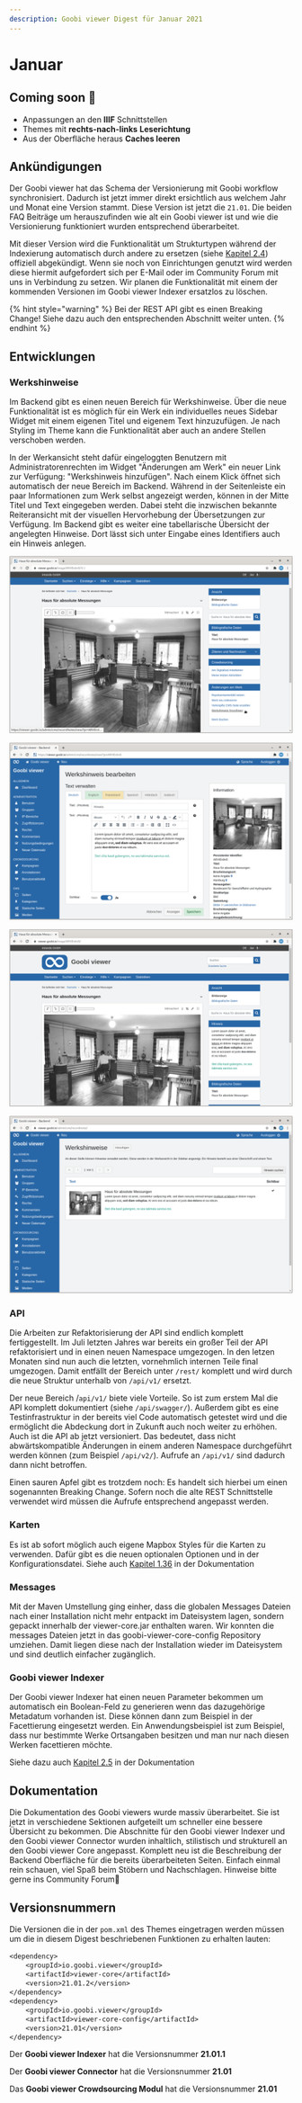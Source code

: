 ```yaml
---
description: Goobi viewer Digest für Januar 2021
---
```


# Januar

## Coming soon 🚀

* Anpassungen an den **IIIF** Schnittstellen
* Themes mit **rechts-nach-links** **Leserichtung**
* Aus der Oberfläche heraus **Caches leeren**

## Ankündigungen

Der Goobi viewer hat das Schema der Versionierung mit Goobi workflow synchronisiert. Dadurch ist jetzt immer direkt ersichtlich aus welchem Jahr und Monat eine Version stammt. Diese Version ist jetzt die `21.01`. Die beiden FAQ Beiträge um herauszufinden wie alt ein Goobi viewer ist und wie die Versionierung funktioniert wurden entsprechend überarbeitet.

Mit dieser Version wird die Funktionalität um Strukturtypen während der Indexierung automatisch durch andere zu ersetzen \(siehe [Kapitel 2.4](https://docs.goobi.io/goobi-viewer-de/conf/2/4)\) offiziell abgekündigt. Wenn sie noch von Einrichtungen genutzt wird werden diese hiermit aufgefordert sich per E-Mail oder im Community Forum mit uns in Verbindung zu setzen. Wir planen die Funktionalität mit einem der kommenden Versionen im Goobi viewer Indexer ersatzlos zu löschen.

{% hint style="warning" %}
Bei der REST API gibt es einen Breaking Change! Siehe dazu auch den entsprechenden Abschnitt weiter unten.
{% endhint %}

## Entwicklungen

### Werkshinweise

Im Backend gibt es einen neuen Bereich für Werkshinweise. Über die neue Funktionalität ist es möglich für ein Werk ein individuelles neues Sidebar Widget mit einem eigenen Titel und eigenem Text hinzuzufügen. Je nach Styling im Theme kann die Funktionalität aber auch an andere Stellen verschoben werden.

In der Werkansicht steht dafür eingeloggten Benutzern mit Administratorenrechten im Widget "Änderungen am Werk" ein neuer Link zur Verfügung: "Werkshinweis hinzufügen". Nach einem Klick öffnet sich automatisch der neue Bereich im Backend. Während in der Seitenleiste ein paar Informationen zum Werk selbst angezeigt werden, können in der Mitte Titel und Text eingegeben werden. Dabei steht die inzwischen bekannte Reiteransicht mit der visuellen Hervorhebung der Übersetzungen zur Verfügung. Im Backend gibt es weiter eine tabellarische Übersicht der angelegten Hinweise. Dort lässt sich unter Eingabe eines Identifiers auch ein Hinweis anlegen.

![Im Widget &quot;&#xC4;nderungen am Werk&quot; gibt es einen neuen Link &quot;Werkshinweis hinzuf&#xFC;gen&quot;](../.gitbook/assets/21.01_de_addrecordnote.png)

![Rechts stehen Informationen zum Werk, in der Mitte k&#xF6;nnen Titel und Text verwaltet werden](../.gitbook/assets/21.01_de_addrecordnotebackend.png)

![Der Hinweis wird im Werk prominent in der Seitenleiste angezeigt](../.gitbook/assets/21.01_de_recordnotefrontendresult.png)

![Im Backend gibt es eine tabellarische &#xDC;bersicht aller Werkshinweise](../.gitbook/assets/21.01_de_recordnotebackendoverview.png)

### API

Die Arbeiten zur Refaktorisierung der API sind endlich komplett fertiggestellt. Im Juli letzten Jahres war bereits ein großer Teil der API refaktorisiert und in einen neuen Namespace umgezogen. In den letzen Monaten sind nun auch die letzten, vornehmlich internen Teile final umgezogen. Damit entfällt der Bereich unter `/rest/` komplett und wird durch die neue Struktur unterhalb von `/api/v1/` ersetzt.

Der neue Bereich /`api/v1/` biete viele Vorteile. So ist zum erstem Mal die API komplett dokumentiert \(siehe `/api/swagger/`\). Außerdem gibt es eine Testinfrastruktur in der bereits viel Code automatisch getestet wird und die ermöglicht die Abdeckung dort in Zukunft auch noch weiter zu erhöhen. Auch ist die API ab jetzt versioniert. Das bedeutet, dass nicht abwärtskompatible Änderungen in einem anderen Namespace durchgeführt werden können \(zum Beispiel `/api/v2/`\). Aufrufe an `/api/v1/` sind dadurch dann nicht betroffen.

Einen sauren Apfel gibt es trotzdem noch: Es handelt sich hierbei um einen sogenannten Breaking Change. Sofern noch die alte REST Schnittstelle verwendet wird müssen die Aufrufe entsprechend angepasst werden.

### Karten

Es ist ab sofort möglich auch eigene Mapbox Styles für die Karten zu verwenden. Dafür gibt es die neuen optionalen Optionen  und  in der Konfigurationsdatei. Siehe auch [Kapitel 1.36](https://docs.goobi.io/goobi-viewer-de/conf/1/36) in der Dokumentation

### Messages

Mit der Maven Umstellung ging einher, dass die globalen Messages Dateien nach einer Installation nicht mehr entpackt im Dateisystem lagen, sondern gepackt innerhalb der viewer-core.jar enthalten waren. Wir konnten die messages Dateien jetzt in das goobi-viewer-core-config Repository umziehen. Damit liegen diese nach der Installation wieder im Dateisystem und sind deutlich einfacher zugänglich.

### Goobi viewer Indexer

Der Goobi viewer Indexer hat einen neuen Parameter bekommen um automatisch ein Boolean-Feld zu generieren wenn das dazugehörige Metadatum vorhanden ist. Diese können dann zum Beispiel in der Facettierung eingesetzt werden. Ein Anwendungsbeispiel ist zum Beispiel, dass nur bestimmte Werke Ortsangaben besitzen und man nur nach diesen Werken facettieren möchte.

Siehe dazu auch [Kapitel 2.5](https://docs.goobi.io/goobi-viewer-de/conf/2/5#addexistenceboolean) in der Dokumentation

## Dokumentation

Die Dokumentation des Goobi viewers wurde massiv überarbeitet. Sie ist jetzt in verschiedene Sektionen aufgeteilt um schneller eine bessere Übersicht zu bekommen. Die Abschnitte für den Goobi viewer Indexer und den Goobi viewer Connector wurden inhaltlich, stilistisch und strukturell an den Goobi viewer Core angepasst. Komplett neu ist die Beschreibung der Backend Oberfläche für die bereits überarbeiteten Seiten. Einfach einmal rein schauen, viel Spaß beim Stöbern und Nachschlagen. Hinweise bitte gerne ins Community Forum🙂 

## Versionsnummern

Die Versionen die in der `pom.xml` des Themes eingetragen werden müssen um die in diesem Digest beschriebenen Funktionen zu erhalten lauten:

```markup
<dependency>
    <groupId>io.goobi.viewer</groupId>
    <artifactId>viewer-core</artifactId>
    <version>21.01.2</version>
</dependency>
<dependency>
    <groupId>io.goobi.viewer</groupId>
    <artifactId>viewer-core-config</artifactId>
    <version>21.01</version>
</dependency>
```

Der **Goobi viewer Indexer** hat die Versionsnummer **21.01.1**

Der **Goobi viewer Connector** hat die Versionsnummer **21.01**

Das **Goobi viewer Crowdsourcing Modul** hat die Versionsnummer **21.01**

